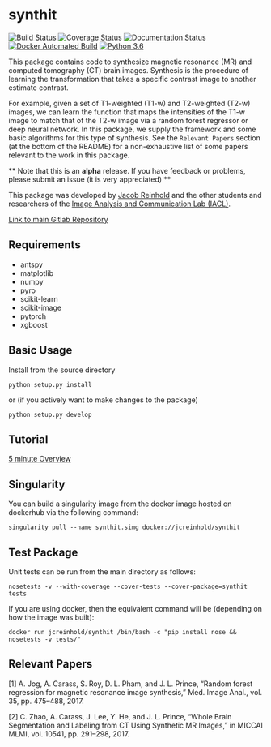 synthit
=======

[![Build Status](https://travis-ci.org/jcreinhold/synthit.svg?branch=master)](https://travis-ci.org/jcreinhold/synthit)
[![Coverage Status](https://coveralls.io/repos/github/jcreinhold/synthit/badge.svg?branch=master)](https://coveralls.io/github/jcreinhold/synthit?branch=master)
[![Documentation Status](https://readthedocs.org/projects/synthit/badge/?version=latest)](http://synthit.readthedocs.io/en/latest/?badge=latest)
[![Docker Automated Build](https://img.shields.io/docker/build/jcreinhold/synthit.svg)](https://hub.docker.com/r/jcreinhold/synthit/)
[![Python 3.6](https://img.shields.io/badge/python-3.6-blue.svg)](https://www.python.org/downloads/release/python-360/)

This package contains code to synthesize magnetic resonance (MR) and computed tomography (CT) brain images. Synthesis is the procedure 
of learning the transformation that takes a specific contrast image to another estimate contrast.

For example, given a set of T1-weighted (T1-w) and T2-weighted (T2-w) images, we can learn the function that maps the intensities of the
T1-w image to match that of the T2-w image via a random forest regressor or deep neural network. In this package, we supply 
the framework and some basic algorithms for this type of synthesis. See the `Relevant Papers` section (at the bottom of 
the README) for a non-exhaustive list of some papers relevant to the work in this package.

** Note that this is an **alpha** release. If you have feedback or problems, please submit an issue (it is very appreciated) **

This package was developed by [Jacob Reinhold](https:jcreinhold.github.io) and the other students and researchers of the 
[Image Analysis and Communication Lab (IACL)](http://iacl.ece.jhu.edu/index.php/Main_Page).

[Link to main Gitlab Repository](https://gitlab.com/jcreinhold/synthit)

Requirements
------------

- antspy
- matplotlib
- numpy
- pyro
- scikit-learn
- scikit-image
- pytorch
- xgboost

Basic Usage
-----------

Install from the source directory

    python setup.py install
    
or (if you actively want to make changes to the package)

    python setup.py develop

Tutorial
--------

[5 minute Overview](https://github.com/jcreinhold/synthit/blob/master/tutorials/5min_tutorial.md)

Singularity
-----------

You can build a singularity image from the docker image hosted on dockerhub via the following command:

    singularity pull --name synthit.simg docker://jcreinhold/synthit
    
Test Package
------------

Unit tests can be run from the main directory as follows:

    nosetests -v --with-coverage --cover-tests --cover-package=synthit tests
  
If you are using docker, then the equivalent command will be (depending on how the image was built):

    docker run jcreinhold/synthit /bin/bash -c "pip install nose && nosetests -v tests/"

Relevant Papers
---------------

[1] A. Jog, A. Carass, S. Roy, D. L. Pham, and J. L. Prince, “Random forest regression for magnetic resonance image synthesis,” Med. Image Anal., vol. 35, pp. 475–488, 2017.

[2] C. Zhao, A. Carass, J. Lee, Y. He, and J. L. Prince, “Whole Brain Segmentation and Labeling from CT Using Synthetic MR Images,” in MICCAI MLMI, vol. 10541, pp. 291–298, 2017.
